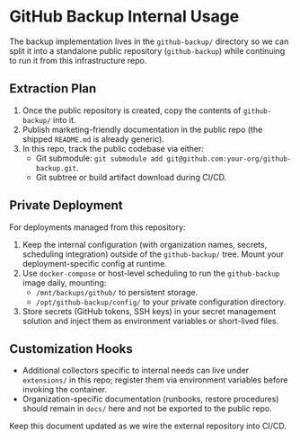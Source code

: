 # GitHub Backup Internal Usage

The backup implementation lives in the `github-backup/` directory so we can split it into a standalone public repository (`github-backup`) while continuing to run it from this infrastructure repo.

## Extraction Plan
1. Once the public repository is created, copy the contents of `github-backup/` into it.
2. Publish marketing-friendly documentation in the public repo (the shipped `README.md` is already generic).
3. In this repo, track the public codebase via either:
   - Git submodule: `git submodule add git@github.com:your-org/github-backup.git`.
   - Git subtree or build artifact download during CI/CD.

## Private Deployment
For deployments managed from this repository:
1. Keep the internal configuration (with organization names, secrets, scheduling integration) outside of the `github-backup/` tree. Mount your deployment-specific config at runtime.
2. Use `docker-compose` or host-level scheduling to run the `github-backup` image daily, mounting:
   - `/mnt/backups/github/` to persistent storage.
   - `/opt/github-backup/config/` to your private configuration directory.
3. Store secrets (GitHub tokens, SSH keys) in your secret management solution and inject them as environment variables or short-lived files.

## Customization Hooks
- Additional collectors specific to internal needs can live under `extensions/` in this repo; register them via environment variables before invoking the container.
- Organization-specific documentation (runbooks, restore procedures) should remain in `docs/` here and not be exported to the public repo.

Keep this document updated as we wire the external repository into CI/CD.
